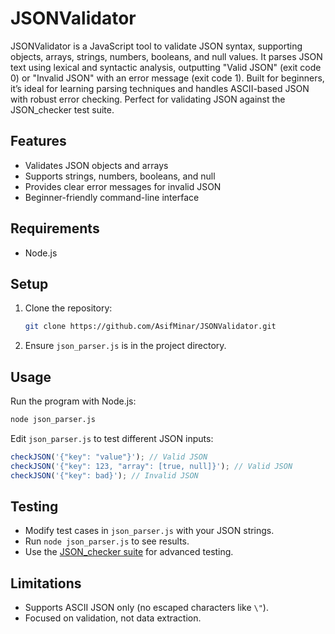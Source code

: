 # JSONValidator

JSONValidator is a JavaScript tool to validate JSON syntax, supporting objects, arrays, strings, numbers, booleans, and null values. It parses JSON text using lexical and syntactic analysis, outputting "Valid JSON" (exit code 0) or "Invalid JSON" with an error message (exit code 1). Built for beginners, it’s ideal for learning parsing techniques and handles ASCII-based JSON with robust error checking. Perfect for validating JSON against the JSON_checker test suite.

## Features
- Validates JSON objects and arrays
- Supports strings, numbers, booleans, and null
- Provides clear error messages for invalid JSON
- Beginner-friendly command-line interface

## Requirements
- Node.js

## Setup
1. Clone the repository:
   ```bash
   git clone https://github.com/AsifMinar/JSONValidator.git
   ```
2. Ensure `json_parser.js` is in the project directory.

## Usage
Run the program with Node.js:
```bash
node json_parser.js
```
Edit `json_parser.js` to test different JSON inputs:
```javascript
checkJSON('{"key": "value"}'); // Valid JSON
checkJSON('{"key": 123, "array": [true, null]}'); // Valid JSON
checkJSON('{"key": bad}'); // Invalid JSON
```

## Testing
- Modify test cases in `json_parser.js` with your JSON strings.
- Run `node json_parser.js` to see results.
- Use the [JSON_checker suite](http://www.json.org/JSON_checker/test.zip) for advanced testing.

## Limitations
- Supports ASCII JSON only (no escaped characters like `\"`).
- Focused on validation, not data extraction.
